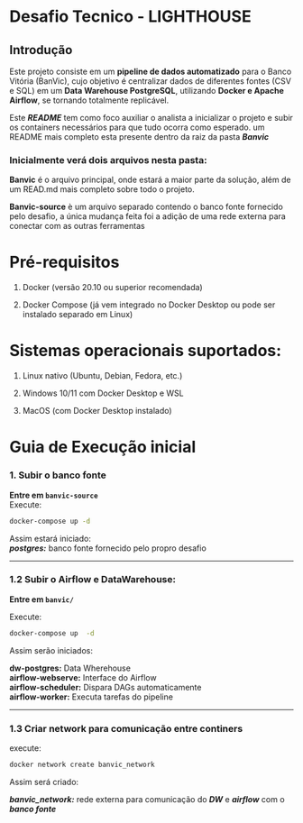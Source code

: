 # Desafio Tecnico - LIGHTHOUSE

## Introdução

Este projeto consiste em um **pipeline de dados automatizado** para o Banco Vitória (BanVic), cujo objetivo é centralizar dados de diferentes fontes (CSV e SQL) em um **Data Warehouse PostgreSQL**, utilizando **Docker e Apache Airflow**, se tornando totalmente replicável.

Este ***README*** tem como foco auxiliar o analista a inicializar o projeto e subir os containers necessários para que tudo ocorra como esperado. um README mais completo esta presente dentro da raiz da pasta ***Banvic***

### Inicialmente verá dois arquivos nesta pasta:


**Banvic** é o arquivo principal, onde estará a maior parte da solução, além de um READ.md mais completo sobre todo o projeto.

**Banvic-source** è um arquivo separado contendo o banco fonte fornecido pelo desafio, a única mudança feita foi a adição de uma rede externa para conectar com as outras ferramentas 

# Pré-requisitos

1. Docker (versão 20.10 ou superior recomendada)

2. Docker Compose (já vem integrado no Docker Desktop ou pode ser instalado separado em Linux)


# Sistemas operacionais suportados:

1. Linux nativo (Ubuntu, Debian, Fedora, etc.)

2. Windows 10/11 com Docker Desktop e WSL

3. MacOS (com Docker Desktop instalado)


# Guia de Execução inicial

### 1. Subir o banco fonte
**Entre em `banvic-source`**  
Execute:

```bash
docker-compose up -d
```
Assim estará iniciado: \
***postgres:*** banco fonte fornecido pelo propro desafio

---

### 1.2 Subir o Airflow e DataWarehouse:

**Entre em `banvic/`**
 
 Execute:

```bash
docker-compose up  -d
```


Assim serão iniciados:

**dw-postgres:** Data Wherehouse  
**airflow-webserve:** Interface do Airflow \
**airflow-scheduler:** Dispara DAGs automaticamente \
**airflow-worker:** Executa tarefas do pipeline

---
### 1.3 Criar network para comunicação entre continers

execute:
```bash
docker network create banvic_network
```

Assim será criado:

***banvic_network:*** rede externa para comunicação do ***DW*** e ***airflow*** com o ***banco fonte***




